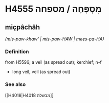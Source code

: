 # H4555 מִסְפָּחָה / מספחה

## miçpâchâh

_(mis-paw-khaw' | mis-paw-HAW | mees-pa-HA)_

### Definition

from H5596; a veil (as spread out); kerchief; n-f

- long veil, veil (as spread out)

### See also

[[H4018|H4018 מבשלה]]
